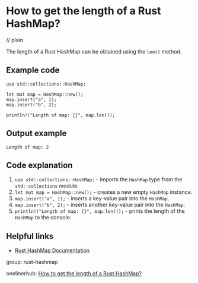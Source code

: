 # How to get the length of a Rust HashMap?
// plain

The length of a Rust HashMap can be obtained using the `len()` method.

## Example code

```
use std::collections::HashMap;

let mut map = HashMap::new();
map.insert("a", 1);
map.insert("b", 2);

println!("Length of map: {}", map.len());
```

## Output example

```
Length of map: 2
```

## Code explanation


1. `use std::collections::HashMap;` - imports the `HashMap` type from the `std::collections` module.
2. `let mut map = HashMap::new();` - creates a new empty `HashMap` instance.
3. `map.insert("a", 1);` - inserts a key-value pair into the `HashMap`.
4. `map.insert("b", 2);` - inserts another key-value pair into the `HashMap`.
5. `println!("Length of map: {}", map.len());` - prints the length of the `HashMap` to the console.

## Helpful links

- [Rust HashMap Documentation](https://doc.rust-lang.org/std/collections/struct.HashMap.html)

group: rust-hashmap

onelinerhub: [How to get the length of a Rust HashMap?](https://onelinerhub.com/rust/how-to-get-the-length-of-a-rust-hashmap)